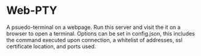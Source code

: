 # Web-PTY
A psuedo-terminal on a webpage. Run this server and visit the it on a browser to open a terminal. Options can be set in config.json, this includes the command executed upon connection, a whitelist of addresses, ssl certificate location, and ports used.
